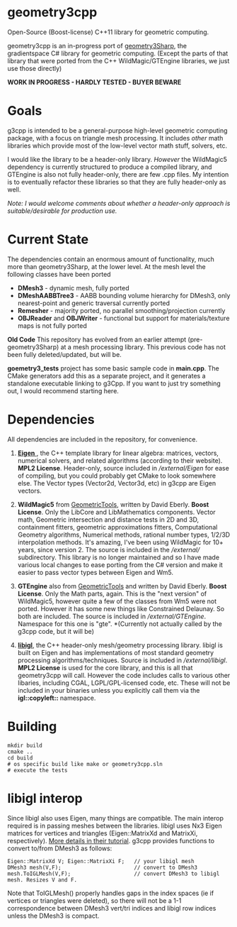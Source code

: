 # geometry3cpp

Open-Source (Boost-license) C++11 library for geometric computing. 

geometry3cpp is an in-progress port of [geometry3Sharp](https://github.com/gradientspace/geometry3Sharp), the gradientspace C# library for geometric computing. (Except the parts of that library that were ported from the C++ WildMagic/GTEngine libraries, we just use those directly)

**WORK IN PROGRESS - HARDLY TESTED - BUYER BEWARE**


# Goals

g3cpp is intended to be a general-purpose high-level geometric computing package, with a focus on triangle mesh processing. It includes *other* math libraries which provide most of the low-level vector math stuff, solvers, etc. 

I would like the library to be a header-only library. *However* the WildMagic5 dependency is currently structured to produce a compiled library, and GTEngine is also not fully header-only, there are few .cpp files. My intention is to eventually refactor these libraries so that they are fully header-only as well. 

*Note: I would welcome comments about whether a header-only approach is suitable/desirable for production use.*

# Current State

The dependencies contain an enormous amount of functionality, much more than geometry3Sharp, at the lower level. At the mesh level the following classes have been ported

* **DMesh3** - dynamic mesh, fully ported
* **DMeshAABBTree3** - AABB bounding volume hierarchy for DMesh3, only nearest-point and generic traversal currently ported
* **Remesher** - majority ported, no parallel smoothing/projection currently
* **OBJReader** and **OBJWriter** - functional but support for materials/texture maps is not fully ported

**Old Code** This repository has evolved from an earlier attempt (pre-geometry3Sharp) at a mesh processing library. This previous code has not been fully deleted/updated, but will be. 

**goemetry3_tests** project has some basic sample code in **main.cpp**. The CMake generators add this as a separate project, and it generates a standalone executable linking to g3Cpp. If you want to just try something out, I would recommend starting here.


# Dependencies

All dependencies are included in the repository, for convenience.

1) [**Eigen** ](https://eigen.tuxfamily.org/), the C++ template library for linear algebra: matrices, vectors, numerical solvers, and related algorithms (according to their website). **MPL2 License**. Header-only, source included in */external/Eigen* for ease of compiling, but you could probably get CMake to look somewhere else. The Vector types (Vector2d, Vector3d, etc) in g3cpp are Eigen vectors.

2) **WildMagic5** from [GeometricTools](https://www.geometrictools.com/), written by David Eberly. **Boost License**. Only the LibCore and LibMathematics components. Vector math, Geometric intersection and distance tests in 2D and 3D, containment fitters, geometric approximations fitters, Computational Geometry algorithms, Numerical methods, rational number types, 1/2/3D interpolation methods. It's amazing, I've been using WildMagic for 10+ years, since version 2. The source is included in the */external/* subdirectory. This library is no longer maintained and so I have made various local changes to ease porting from the C# version and make it easier to pass vector types between Eigen and Wm5. 

3) **GTEngine** also from [GeometricTools](https://www.geometrictools.com/) and written by David Eberly. **Boost License**. Only the Math parts, again. This is the "next version" of WildMagic5, however quite a few of the classes from Wm5 were not ported. However it has some new things like Constrained Delaunay. So both are included. The source is included in */external/GTEngine*. Namespace for this one is "gte". *(Currently not actually called by the g3cpp code, but it will be)

4) [**libigl**](https://libigl.github.io/), the C++ header-only mesh/geometry processing library. libigl is built on Eigen and has implementations of most standard geometry processing algorithms/techniques. Source is included in */external/libigl*. **MPL2 License** is used for the core library, and this is all that geometry3cpp will call. However the code includes calls to various other libaries, including CGAL, LGPL/GPL-licensed code, etc. These will not be included in your binaries unless you explicitly call them via the **igl::copyleft::** namespace. 


# Building

```
mkdir build
cmake ..
cd build
# os specific build like make or geometry3cpp.sln
# execute the tests
```

# libigl interop

Since libigl also uses Eigen, many things are compatible. The main interop required is in passing meshes between the libraries. libigl uses Nx3 Eigen matrices for vertices and triangles (Eigen::MatrixXd and MatrixXi, respectively). [More details in their tutorial](https://libigl.github.io/tutorial/#mesh-representation). g3cpp provides functions to convert to/from DMesh3 as follows:

    Eigen::MatrixXd V; Eigen::MatrixXi F;   // your libigl mesh
    DMesh3 mesh(V,F);                       // convert to DMesh3
    mesh.ToIGLMesh(V,F);                    // convert DMesh3 to libigl mesh. Resizes V and F.

Note that ToIGLMesh() properly handles gaps in the index spaces (ie if vertices or triangles were deleted), so there will not be a 1-1 correspondence between DMesh3 vert/tri indices and libigl row indices unless the DMesh3 is compact.
